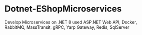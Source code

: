 # Dotnet-EShopMicroservices
Develop Microservices on .NET 8 used ASP.NET Web API, Docker, RabbitMQ, MassTransit, gRPC, Yarp Gateway, Redis, SqlServer
